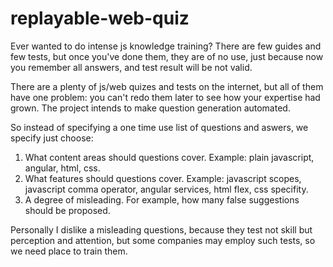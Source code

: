 # replayable-web-quiz

Ever wanted to do intense js knowledge training? There are few guides and few tests, but once you've done them, they are of no use, just because now you remember all answers, and test result will be not valid.

There are a plenty of js/web quizes and tests on the internet, but all of them have one problem: you can't redo them later to see how your expertise had grown. The project intends to make question generation automated.

So instead of specifying a one time use list of questions and aswers, we specify just choose:

1. What content areas should questions cover. Example: plain javascript, angular, html, css.
2. What features should questions cover. Example: javascript scopes, javascript comma operator, angular services, html flex, css specifity.
3. A degree of misleading. For example, how many false suggestions should be proposed.

Personally I dislike a misleading questions, because they test not skill but perception and attention, but some companies may employ such tests, so we need place to train them.
